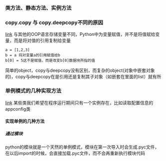 ### 类方法、静态方法、实例方法

### copy.copy 与 copy.deepcopy不同的原因
[link](https://blog.csdn.net/u010712012/article/details/79754132)
与其他的OOP语言存储变量不同，Python中为变量赋值，并不是将值赋给变量，而是将对值的引用复制给变量
```
a = [1,2,3]
b = a 将对变量a的引用赋值给b
b[0] = 5这不是赋值，而是改变b[0]数据块所指的值
```
简单的object，copy与deepcopy没有区别，而复杂的object(对象中嵌套对象的)，copy与deepcopy在是引用还是复制其子对象（如嵌套在里面的list）就有所

### 单例模式的几种实现方法
[link](https://www.cnblogs.com/huchong/p/8244279.html)
某些类我们希望在程序运行期间只有一个实例存在，比如读取配置信息的appconfig类
#### 实现单例的几种方法
##### 通过模块
python的模块就是一个天然的单例模式，模块在第一次导入时会生成.pyc文件，在以后import的时候，会直接加载.pyc文件，而不会再重新执行模块代码